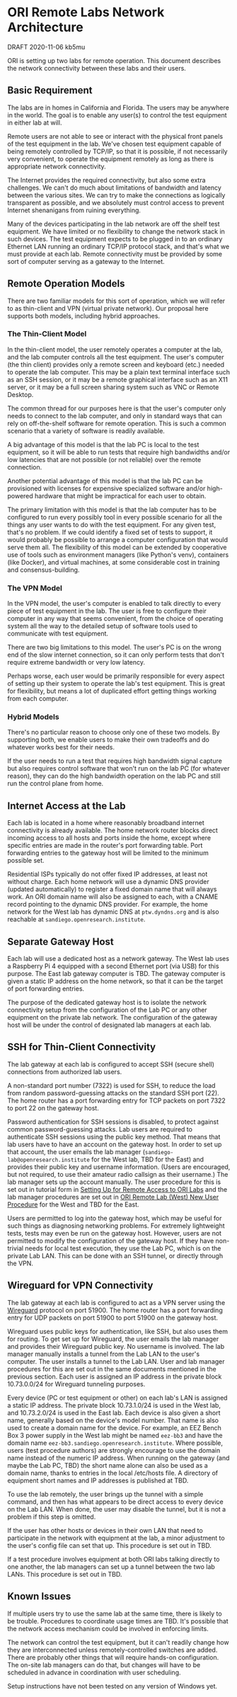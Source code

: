 # ORI Remote Labs Network Architecture

DRAFT 2020-11-06 kb5mu

ORI is setting up two labs for remote operation. This document describes the network connectivity between these labs and their users.

## Basic Requirement

The labs are in homes in California and Florida. The users may be anywhere in the world. The goal is to enable any user(s) to control the test equipment in either lab at will.

Remote users are not able to see or interact with the physical front panels of the test equipment in the lab. We've chosen test equipment capable of being remotely controlled by TCP/IP, so that it is possible, if not necessarily very convenient, to operate the equipment remotely as long as there is appropriate network connectivity.

The Internet provides the required connectivity, but also some extra challenges. We can't do much about limitations of bandwidth and latency between the various sites. We can try to make the connections as logically transparent as possible, and we absolutely must control access to prevent Internet shenanigans from ruining everything.

Many of the devices participating in the lab network are off the shelf test equipment. We have limited or no flexibility to change the network stack in such devices. The test equipment expects to be plugged in to an ordinary Ethernet LAN running an ordinary TCP/IP protocol stack, and that's what we must provide at each lab. Remote connectivity must be provided by some sort of computer serving as a gateway to the Internet.

## Remote Operation Models

There are two familiar models for this sort of operation, which we will refer to as thin-client and VPN (virtual private network). Our proposal here supports both models, including hybrid approaches.

### The Thin-Client Model

In the thin-client model, the user remotely operates a computer at the lab, and the lab computer controls all the test equipment. The user's computer (the thin client) provides only a remote screen and keyboard (etc.) needed to operate the lab computer. This may be a plain text terminal interface such as an SSH session, or it may be a remote graphical interface such as an X11 server, or it may be a full screen sharing system such as VNC or Remote Desktop.

The common thread for our purposes here is that the user's computer only needs to connect to the lab computer, and only in standard ways that can rely on off-the-shelf software for remote operation. This is such a common scenario that a variety of software is readily available.

A big advantage of this model is that the lab PC is local to the test equipment, so it will be able to run tests that require high bandwidths and/or low latencies that are not possible (or not reliable) over the remote connection.

Another potential advantage of this model is that the lab PC can be provisioned with licenses for expensive specialized software and/or high-powered hardware that might be impractical for each user to obtain. 

The primary limitation with this model is that the lab computer has to be configured to run every possibly tool in every possible scenario for all the things any user wants to do with the test equipment. For any given test, that's no problem. If we could identify a fixed set of tests to support, it would probably be possible to arrange a computer configuration that would serve them all. The flexibility of this model can be extended by cooperative use of tools such as environment managers (like Python's venv), containers (like Docker), and virtual machines, at some considerable cost in training and consensus-building.

### The VPN Model

In the VPN model, the user's computer is enabled to talk directly to every piece of test equipment in the lab. The user is free to configure their computer in any way that seems convenient, from the choice of operating system all the way to the detailed setup of software tools used to communicate with test equipment.

There are two big limitations to this model. The user's PC is on the wrong end of the slow internet connection, so it can only perform tests that don't require extreme bandwidth or very low latency.

Perhaps worse, each user would be primarily responsible for every aspect of setting up their system to operate the lab's test equipment. This is great for flexibility, but means a lot of duplicated effort getting things working from each computer.

### Hybrid Models

There's no particular reason to choose only one of these two models. By supporting both, we enable users to make their own tradeoffs and do whatever works best for their needs.

If the user needs to run a test that requires high bandwidth signal capture but also requires control software that won't run on the lab PC (for whatever reason), they can do the high bandwidth operation on the lab PC and still run the control plane from home.

## Internet Access at the Lab

Each lab is located in a home where reasonably broadband internet connectivity is already available. The home network router blocks direct incoming access to all hosts and ports inside the home, except where specific entries are made in the router's port forwarding table. Port forwarding entries to the gateway host will be limited to the minimum possible set.

Residential ISPs typically do not offer fixed IP addresses, at least not without charge. Each home network will use a dynamic DNS provider (updated automatically) to register a fixed domain name that will always work. An ORI domain name will also be assigned to each, with a CNAME record pointing to the dynamic DNS provider. For example, the home network for the West lab has dynamic DNS at ```ptw.dyndns.org``` and is also reachable at ```sandiego.openresearch.institute```.

## Separate Gateway Host

Each lab will use a dedicated host as a network gateway. The West lab uses a Raspberry Pi 4 equipped with a second Ethernet port (via USB) for this purpose. The East lab gateway computer is TBD. The gateway computer is given a static IP address on the home network, so that it can be the target of port forwarding entries.

The purpose of the dedicated gateway host is to isolate the network connectivity setup from the configuration of the Lab PC or any other equipment on the private lab network. The configuration of the gateway host will be under the control of designated lab managers at each lab.

## SSH for Thin-Client Connectivity

The lab gateway at each lab is configured to accept SSH (secure shell) connections from authorized lab users.

A non-standard port number (7322) is used for SSH, to reduce the load from random password-guessing attacks on the standard SSH port (22). The home router has a port forwarding entry for TCP packets on port 7322 to port 22 on the gateway host.

Password authentication for SSH sessions is disabled, to protect against common password-guessing attacks. Lab users are required to authenticate SSH sessions using the public key method. That means that lab users have to have an account on the gateway host. In order to set up that account, the user emails the lab manager (```sandiego-lab@openresearch.institute``` for the West lab, TBD for the East) and provides their public key and username information. (Users are encouraged, but not required, to use their amateur radio callsign as their username.) The lab manager sets up the account manually. The user procedure for this is set out in tutorial form in [Setting Up for Remote Access to ORI Labs](ORI-Lab-User-Setup.md) and the lab manager procedures are set out in [ORI Remote Lab (West) New User Procedure](ORI-New-User-Setup.md) for the West and TBD for the East.

Users are permitted to log into the gateway host, which may be useful for such things as diagnosing networking problems. For extremely lightweight tests, tests may even be run on the gateway host. However, users are not permitted to modify the configuration of the gateway host. If they have non-trivial needs for local test execution, they use the Lab PC, which is on the private Lab LAN. This can be done with an SSH tunnel, or directly through the VPN.

## Wireguard for VPN Connectivity

The lab gateway at each lab is configured to act as a VPN server using the [Wireguard](https://www.wireguard.com) protocol on port 51900. The home router has a port forwarding entry for UDP packets on port 51900 to port 51900 on the gateway host.

Wireguard uses public keys for authentication, like SSH, but also uses them for routing. To get set up for Wireguard, the user emails the lab manager and provides their Wireguard public key. No username is involved. The lab manager manually installs a tunnel from the Lab LAN to the user's computer. The user installs a tunnel to the Lab LAN. User and lab manager procedures for this are set out in the same documents mentioned in the previous section. Each user is assigned an IP address in the private block 10.73.0.0/24 for Wireguard tunneling purposes.

Every device (PC or test equipment or other) on each lab's LAN is assigned a static IP address. The private block 10.73.1.0/24 is used in the West lab, and 10.73.2.0/24 is used in the East lab. Each device is also given a short name, generally based on the device's model number. That name is also used to create a domain name for the device. For example, an EEZ Bench Box 3 power supply in the West lab might be named ```eez-bb3``` and have the domain name ```eez-bb3.sandiego.openresearch.institute```. Where possible, users (test procedure authors) are strongly encourage to use the domain name instead of the numeric IP address. When running on the gateway (and maybe the Lab PC, TBD) the short name alone can also be used as a domain name, thanks to entries in the local /etc/hosts file. A directory of equipment short names and IP addresses is published at TBD.

To use the lab remotely, the user brings up the tunnel with a simple command, and then has what appears to be direct access to every device on the Lab LAN. When done, the user may disable the tunnel, but it is not a problem if this step is omitted.

If the user has other hosts or devices in their own LAN that need to participate in the network with equipment at the lab, a minor adjustment to the user's config file can set that up. This procedure is set out in TBD.

If a test procedure involves equipment at both ORI labs talking directly to one another, the lab managers can set up a tunnel between the two lab LANs. This procedure is set out in TBD.

## Known Issues

If multiple users try to use the same lab at the same time, there is likely to be trouble. Procedures to coordinate usage times are TBD. It's possible that the network access mechanism could be involved in enforcing limits.

The network can control the test equipment, but it can't readily change how they are interconnected unless remotely-controlled switches are added. There are probably other things that will require hands-on configuration. The on-site lab managers can do that, but changes will have to be scheduled in advance in coordination with user scheduling.

Setup instructions have not been tested on any version of Windows yet.
